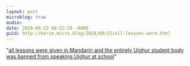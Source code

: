 ```yaml
---
layout: post
microblog: true
audio: 
date: 2018-09-22 06:52:25 -0800
guid: http://kerim.micro.blog/2018/09/22/all-lessons-were.html
---
```

"[all lessons were given in Mandarin and the entirely Uighur student body was banned from speaking Uighur at school](https://www.japantimes.co.jp/news/2018/09/21/asia-pacific/china-seeking-subdue-muslim-uighurs-xinjiang-separates-children-families/)"
